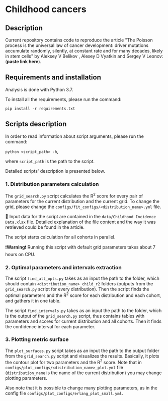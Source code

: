 # Childhood cancers

## Description
Current repository contains code to reproduce the article "The Poisson process is the universal law of cancer development: driver mutations accumulate randomly, silently, at constant rate and for many decades, likely in stem cells" by Aleksey V Belikov , Alexey D Vyatkin and Sergey V Leonov: (**paste link here**).

## Requirements and installation
Analysis is done with Python 3.7.

To install all the requirements, please run the command:

`pip install -r requirements.txt`

## Scripts description
In order to read information about script arguments,
please run the command:

`python <script_path> -h`, 

where `script_path` is the path to the script.

Detailed scripts' description is presented below.

### 1. Distribution parameters calculation

The `grid_search.py` script calculates the R<sup>2</sup> score for every pair of parameters
for the current distribution and the current grid.
To change the grid, please change the `configs/fit_configs/<distribution_name>.yml` file.

:floppy_disk: Input data for the script are contained in the `data/Childhood Incidence Data.xlsx`
file. Detailed explanation of the file content and the way it was retrieved could be found in the article.

The script starts calculation for all cohorts in parallel.

:heavy_exclamation_mark:**Warning**:heavy_exclamation_mark:
Running this script with default grid parameters takes about 7 hours on CPU.

### 2. Optimal parameters and intervals extraction

The script `find_all_opts.py` takes as an input the path to the folder,
which should contain `<distribution_name>_child_r2` folders 
(outputs from the `grid_search.py` script for every distribution).
Then the script finds the optimal parameters and the R<sup>2</sup> score for each
distribution and each cohort, and gathers it in one table.

The script `find_intervals.py` takes as an input the path to the folder, 
which is the output of the `grid_search,py` script, thus contains tables with 
parameters and scores for current distribution and all cohorts.
Then it finds the confidence interval for each parameter.

### 3. Plotting metric surface

The `plot_surfaces.py` script  takes as an input the path to the output folder from the `grid_search.py` script 
and visualizes the results. Basically, it plots the contour plot for two parameters and the
R<sup>2</sup> score. Note that in `configs/plot_configs/<distribution_name>_plot.yml`
file (`distribution_name` is the name of the current distribution) you may change plotting parameters.

Also note that it is possible to change many plotting parameters, as in the config file
`configs/plot_configs/erlang_plot_small.yml`.
